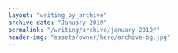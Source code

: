 ```yaml
---
layout: "writing_by_archive"
archive-date: "January 2019"
permalink: "/writing/archive/january-2019/"
header-img: "assets/owner/hero/archive-bg.jpg"
---
```

